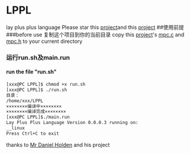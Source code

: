 # LPPL
lay plus plus language
Please star this [project](https://github.com/orangeduck/BuildYourOwnLisp)and this [project](https://github.com/orangeduck/mpc)
##使用前提
###before use
复制这个项目到你的当前目录
copy this [project](https://github.com/orangeduck/mpc)'s [mpc.c](https://github.com/orangeduck/mpc/blob/master/mpc.c) and [mpc.h](https://github.com/orangeduck/mpc/blob/master/mpc.h) to your current directory

### 运行run.sh及main.run
#### run the file "run.sh"
 ```sh
[xxx@PC LPPL]$ chmod +x run.sh
[xxx@PC LPPL]$ ./run.sh
目录：
/home/xxx/LPPL
××××××××编译中××××××××
××××××××编译完成××××××××
[xxx@PC LPPL]$./main.run
Lay Plus Plus Language Version 0.0.0.3 running on:
__linux
Press Ctrl+C to exit

 ```

 thanks to [Mr Daniel Holden](https://github.com/orangeduck) and his project
